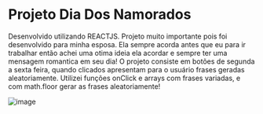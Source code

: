 # Projeto Dia Dos Namorados

Desenvolvido utilizando REACTJS. Projeto muito importante pois foi desenvolvido para minha esposa. Ela sempre acorda antes que eu para ir trabalhar então achei uma otima ideia ela acordar e sempre ter uma mensagem romantica em seu dia!
O projeto consiste em botões de segunda a sexta feira, quando clicados apresentam para o usuário frases geradas aleatoriamente. Utilizei funções onClick e arrays com frases variadas, e com math.floor gerar as frases aleatoriamente!

![image](https://github.com/EduardoBackesdev/DiadosNamorados/assets/128044560/808a8546-a07b-425a-930f-536accfdc779)
